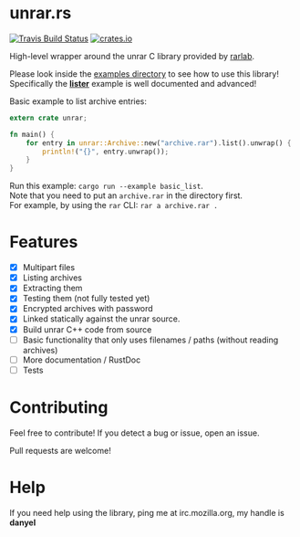 # unrar.rs

[![Travis Build Status](https://travis-ci.org/muja/unrar.rs.svg)](https://travis-ci.org/muja/unrar.rs)
[![crates.io](https://img.shields.io/crates/v/unrar.svg)](https://crates.io/crates/unrar)

High-level wrapper around the unrar C library provided by [rarlab](http://rarlab.com).

Please look inside the [examples directory](./examples) to see how to use this library!  
Specifically the [**lister**](./examples/lister.rs) example is well documented and advanced!

Basic example to list archive entries:

```rust
extern crate unrar;

fn main() {
    for entry in unrar::Archive::new("archive.rar").list().unwrap() {
        println!("{}", entry.unwrap());
    }
}
```

Run this example: `cargo run --example basic_list`.  
Note that you need to put an `archive.rar` in the directory first.  
For example, by using the `rar` CLI: `rar a archive.rar .`

# Features

- [x] Multipart files
- [x] Listing archives
- [x] Extracting them
- [x] Testing them (not fully tested yet)
- [x] Encrypted archives with password
- [x] Linked statically against the unrar source.
- [x] Build unrar C++ code from source
- [ ] Basic functionality that only uses filenames / paths (without reading archives)
- [ ] More documentation / RustDoc
- [ ] Tests

# Contributing

Feel free to contribute! If you detect a bug or issue, open an issue.

Pull requests are welcome!

# Help

If you need help using the library, ping me at irc.mozilla.org, my handle is **danyel**
